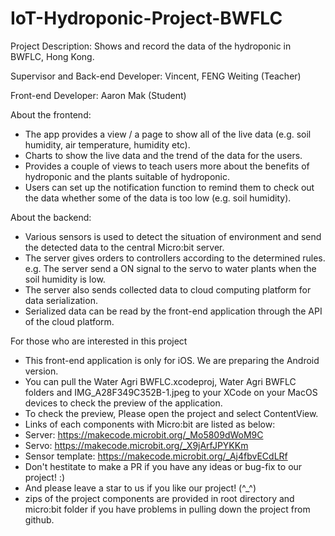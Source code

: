 # IoT-Hydroponic-Project-BWFLC
Project Description: Shows and record the data of the hydroponic in BWFLC, Hong Kong.

Supervisor and Back-end Developer: Vincent, FENG Weiting (Teacher)

Front-end Developer: Aaron Mak (Student)

About the frontend:
- The app provides a view / a page to show all of the live data (e.g. soil humidity, air temperature, humidity etc).
- Charts to show the live data and the trend of the data for the users.
- Provides a couple of views to teach users more about the benefits of hydroponic and the plants suitable of hydroponic.
- Users can set up the notification function to remind them to check out the data whether some of the data is too low (e.g. soil humidity).

About the backend:
- Various sensors is used to detect the situation of environment and send the detected data to the central Micro:bit server.
- The server gives orders to controllers according to the determined rules. e.g. The server send a ON signal to the servo to water plants when the soil humidity is low.
- The server also sends collected data to cloud computing platform for data serialization.
- Serialized data can be read by the front-end application through the API of the cloud platform.

For those who are interested in this project
- This front-end application is only for iOS. We are preparing the Android version.
- You can pull the Water Agri BWFLC.xcodeproj, Water Agri BWFLC folders and IMG_A28F349C352B-1.jpeg to your XCode on your MacOS devices to check the preview of the application.
- To check the preview, Please open the project and select ContentView.
- Links of each components with Micro:bit are listed as below:
- Server: https://makecode.microbit.org/_Mo5809dWoM9C 
- Servo: https://makecode.microbit.org/_X9jArfJPYKKm 
- Sensor template: https://makecode.microbit.org/_Aj4fbvECdLRf 
- Don't hestitate to make a PR if you have any ideas or bug-fix to our project! :)
- And please leave a star to us if you like our project! (^_^)
- zips of the project components are provided in root directory and micro:bit folder if you have problems in pulling down the project from github.
